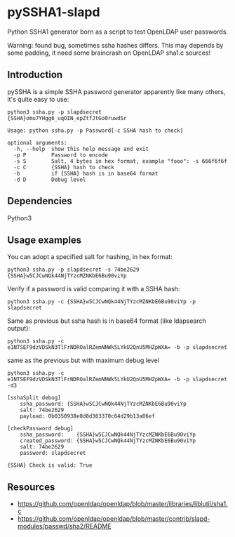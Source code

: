 # pySSHA1-slapd
Python SSHA1 generator born as a script to test OpenLDAP user passwords.

Warning: found bug, sometimes ssha hashes differs. This may depends by some padding, it need some braincrash on OpenLDAP sha1.c sources!

Introduction
------------
pySSHA is a simple SSHA password generator apparently like many others, it's quite easy to use:
````
python3 ssha.py -p slapdsecret
{SSHA}omu7YHgg6_uqOIN_epZtfJtGo0ruwdSr 

Usage: python ssha.py -p Password[-c SSHA hash to check]

optional arguments:
  -h, --help  show this help message and exit
  -p P        Password to encode
  -s S        Salt, 4 bytes in hex format, example "fooo": -s 666f6f6f
  -c C        {SSHA} hash to check
  -b          if {SSHA} hash is in base64 format
  -d D        Debug level

````

Dependencies
------------
Python3

Usage examples
--------------

You can adopt a specified salt for hashing, in hex format:
````
python3 ssha.py -p slapdsecret -s 74be2629
{SSHA}w5CJCwNQk44NjTYzcMZNKbE6Bu90viYp 
````

Verify if a password is valid comparing it with a SSHA hash:
````
python3 ssha.py -c {SSHA}w5CJCwNQk44NjTYzcMZNKbE6Bu90viYp -p slapdsecret
````

Same as previous but ssha hash is in base64 format (like ldapsearch output):
````
python3 ssha.py -c e1NTSEF9dzVDSkN3TlFrNDROalRZemNNWk5LYkU2QnU5MHZpWXA= -b -p slapdsecret
````

same as the previous but with maximum debug level
````
python3 ssha.py -c e1NTSEF9dzVDSkN3TlFrNDROalRZemNNWk5LYkU2QnU5MHZpWXA= -b -p slapdsecret -d3

[sshaSplit debug]
	ssha_password: {SSHA}w5CJCwNQk44NjTYzcMZNKbE6Bu90viYp 
	salt: 74be2629 
	payload: 0b0350938e0d8d363370c64d29b13a06ef

[checkPassword debug]
 	ssha_password:    {SSHA}w5CJCwNQk44NjTYzcMZNKbE6Bu90viYp
	created_password: {SSHA}w5CJCwNQk44NjTYzcMZNKbE6Bu90viYp
	salt: 74be2629
	password: slapdsecret

{SSHA} Check is valid: True
````

Resources
---------
- https://github.com/openldap/openldap/blob/master/libraries/liblutil/sha1.c
- https://github.com/openldap/openldap/blob/master/contrib/slapd-modules/passwd/sha2/README
